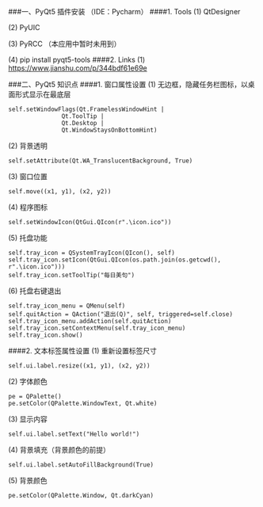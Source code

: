 ###一、PyQt5 插件安装 （IDE：Pycharm）
####1. Tools
(1) QtDesigner

(2) PyUIC

(3) PyRCC （本应用中暂时未用到）

(4) pip install pyqt5-tools
####2. Links
(1) https://www.jianshu.com/p/344bdf61e69e

###二、PyQt5 知识点
####1. 窗口属性设置
(1) 无边框，隐藏任务栏图标，以桌面形式显示在最底层
```
self.setWindowFlags(Qt.FramelessWindowHint |
               Qt.ToolTip |
               Qt.Desktop |
               Qt.WindowStaysOnBottomHint)
```
(2) 背景透明
```
self.setAttribute(Qt.WA_TranslucentBackground, True)
```
(3) 窗口位置
```
self.move((x1, y1), (x2, y2))
```
(4) 程序图标
```
self.setWindowIcon(QtGui.QIcon(r".\icon.ico"))
```

(5) 托盘功能
```
self.tray_icon = QSystemTrayIcon(QIcon(), self)
self.tray_icon.setIcon(QtGui.QIcon(os.path.join(os.getcwd(), r".\icon.ico")))
self.tray_icon.setToolTip("每日美句")
```
(6) 托盘右键退出
```
self.tray_icon_menu = QMenu(self)
self.quitAction = QAction("退出(Q)", self, triggered=self.close)
self.tray_icon_menu.addAction(self.quitAction)
self.tray_icon.setContextMenu(self.tray_icon_menu)
self.tray_icon.show()
```
####2. 文本标签属性设置
(1) 重新设置标签尺寸
```
self.ui.label.resize((x1, y1), (x2, y2))
```
(2) 字体颜色
```
pe = QPalette()
pe.setColor(QPalette.WindowText, Qt.white)
```
(3) 显示内容
```
self.ui.label.setText("Hello world!")
```
(4) 背景填充（背景颜色的前提）
```
self.ui.label.setAutoFillBackground(True)
```
(5) 背景颜色
```
pe.setColor(QPalette.Window, Qt.darkCyan)
```